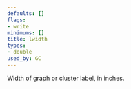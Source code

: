 ```yaml
---
defaults: []
flags:
- write
minimums: []
title: lwidth
types:
- double
used_by: GC
---
```

Width of graph or cluster label, in inches.
